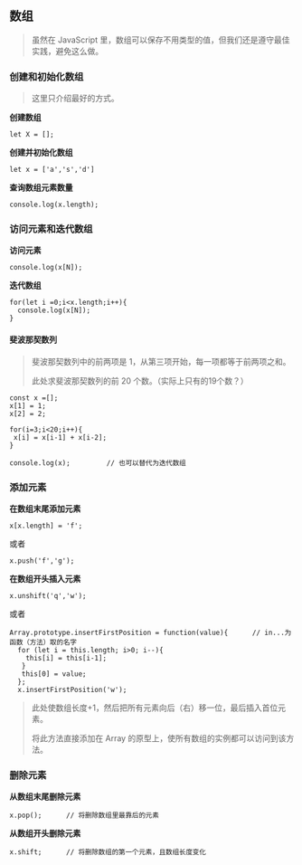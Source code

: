 ## 数组  
> 虽然在 JavaScript 里，数组可以保存不用类型的值，但我们还是遵守最佳实践，避免这么做。  

### 创建和初始化数组  
> 这里只介绍最好的方式。

**创建数组**  
```
let X = [];
```
**创建并初始化数组**  
```
let x = ['a','s','d']
```
**查询数组元素数量**  
```
console.log(x.length);
```

### 访问元素和迭代数组  
**访问元素**  
```
console.log(x[N]);
```
**迭代数组**  
```
for(let i =0;i<x.length;i++){
  console.log(x[N]);
}
```
#### 斐波那契数列
> 斐波那契数列中的前两项是 1，从第三项开始，每一项都等于前两项之和。  
>
> 此处求斐波那契数列的前 20 个数。（实际上只有的19个数？）  
```
const x =[];
x[1] = 1;
x[2] = 2;

for(i=3;i<20;i++){
 x[i] = x[i-1] + x[i-2];
}

console.log(x);         // 也可以替代为迭代数组
```

### 添加元素  

**在数组末尾添加元素**  
```
x[x.length] = 'f';
```
或者  
```
x.push('f','g');
```
**在数组开头插入元素**  
```
x.unshift('q','w');
```
或者  
```
Array.prototype.insertFirstPosition = function(value){      // in...为函数（方法）取的名字
  for (let i = this.length; i>0; i--){
    this[i] = this[i-1];
   }
   this[0] = value;
  };
  x.insertFirstPosition('w');
```
> 此处使数组长度+1，然后把所有元素向后（右）移一位，最后插入首位元素。
> 
> 将此方法直接添加在 Array 的原型上，使所有数组的实例都可以访问到该方法。 

### 删除元素  
**从数组末尾删除元素**
```
x.pop();      // 将删除数组里最靠后的元素
```
**从数组开头删除元素**  
```
x.shift;      // 将删除数组的第一个元素，且数组长度变化
```

